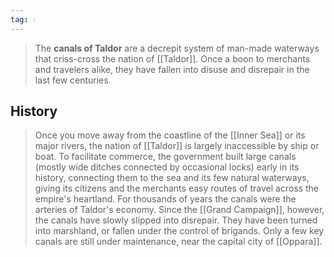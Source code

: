 ```yaml
---
tag: 💧
---
```

> The **canals of Taldor** are a decrepit system of man-made waterways that criss-cross the nation of [[Taldor]]. Once a boon to merchants and travelers alike, they have fallen into disuse and disrepair in the last few centuries.


## History

> Once you move away from the coastline of the [[Inner Sea]] or its major rivers, the nation of [[Taldor]] is largely inaccessible by ship or boat. To facilitate commerce, the government built large canals (mostly wide ditches connected by occasional locks) early in its history, connecting them to the sea and its few natural waterways, giving its citizens and the merchants easy routes of travel across the empire's heartland. For thousands of years the canals were the arteries of Taldor's economy. Since the [[Grand Campaign]], however, the canals have slowly slipped into disrepair. They have been turned into marshland, or fallen under the control of brigands. Only a few key canals are still under maintenance, near the capital city of [[Oppara]].








